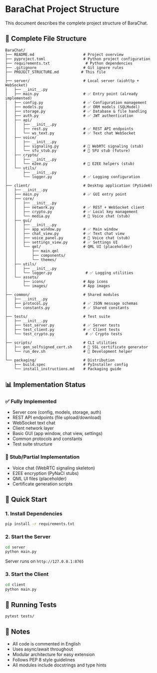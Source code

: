 # BaraChat Project Structure

This document describes the complete project structure of BaraChat.

## 📁 Complete File Structure

```
BaraChat/
├── README.md                      # Project overview
├── pyproject.toml                 # Python project configuration
├── requirements.txt                # Python dependencies
├── .gitignore                     # Git ignore rules
├── PROJECT_STRUCTURE.md          # This file
│
├── server/                        # Local server (aiohttp + WebSocket)
│   ├── __init__.py
│   ├── main.py                    # ✅ Entry point (already implemented)
│   ├── config.py                  # ✅ Configuration management
│   ├── models.py                  # ✅ ORM models (SQLModel)
│   ├── storage.py                 # ✅ Database & file handling
│   ├── auth.py                    # ✅ JWT authentication
│   ├── api/
│   │   ├── __init__.py
│   │   ├── rest.py                # ✅ REST API endpoints
│   │   └── ws_text.py             # ✅ Text chat WebSocket
│   ├── voice/
│   │   ├── __init__.py
│   │   ├── signaling.py           # 🔶 WebRTC signaling (stub)
│   │   └── sfu_stub.py            # 🔶 SFU stub (future)
│   ├── crypto/
│   │   ├── __init__.py
│   │   └── e2ee.py                # 🔶 E2EE helpers (stub)
│   └── utils/
│       ├── __init__.py
│       └── logger.py              # ✅ Logging configuration
│
├── client/                        # Desktop application (PySide6)
│   ├── __init__.py
│   ├── main.py                    # ✅ GUI entry point
│   ├── core/
│   │   ├── __init__.py
│   │   ├── network.py             # ✅ REST + WebSocket client
│   │   ├── crypto.py              # ✅ Local key management
│   │   └── media.py               # 🔶 Voice chat (stub)
│   ├── gui/
│   │   ├── __init__.py
│   │   ├── app_window.py          # ✅ Main window
│   │   ├── chat_view.py           # ✅ Text chat view
│   │   ├── voice_panel.py         # 🔶 Voice chat (stub)
│   │   ├── settings_view.py       # ✅ Settings UI
│   │   └── qml/                   # QML UI (placeholder)
│   │       ├── main.qml
│   │       ├── components/
│   │       └── themes/
│   ├── utils/
│   │   ├── __init__.py
│   │   └── logger.py               # ✅ Logging utilities
│   └── assets/
│       ├── icons/                 # App icons
│       └── images/                # App images
│
├── common/                        # Shared modules
│   ├── __init__.py
│   ├── protocol.py                # ✅ JSON message schemas
│   └── constants.py               # ✅ Shared constants
│
├── tests/                         # Test suite
│   ├── __init__.py
│   ├── test_server.py             # ✅ Server tests
│   ├── test_client.py             # ✅ Client tests
│   └── test_crypto.py              # ✅ Crypto tests
│
├── scripts/                       # CLI utilities
│   ├── gen_selfsigned_cert.sh     # 🔶 SSL certificate generator
│   └── run_dev.sh                 # 🔶 Development helper
│
└── packaging/                     # Distribution
    ├── build.spec                 # PyInstaller config
    └── install_instructions.md    # Packaging guide

```

## 📊 Implementation Status

### ✅ Fully Implemented
- Server core (config, models, storage, auth)
- REST API endpoints (file upload/download)
- WebSocket text chat
- Client network layer
- Basic GUI (app window, chat view, settings)
- Common protocols and constants
- Test suite structure

### 🔶 Stub/Partial Implementation
- Voice chat (WebRTC signaling skeleton)
- E2EE encryption (PyNaCl stubs)
- QML UI files (placeholder)
- Certificate generation scripts

## 🚀 Quick Start

### 1. Install Dependencies
```bash
pip install -r requirements.txt
```

### 2. Start the Server
```bash
cd server
python main.py
```
Server runs on `http://127.0.0.1:8765`

### 3. Start the Client
```bash
cd client
python main.py
```

## 🧪 Running Tests
```bash
pytest tests/
```

## 📝 Notes

- All code is commented in English
- Uses async/await throughout
- Modular architecture for easy extension
- Follows PEP 8 style guidelines
- All modules include docstrings and type hints


